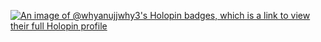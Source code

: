 [![An image of @whyanujjwhy3's Holopin badges, which is a link to view their full Holopin profile](https://holopin.me/whyanujjwhy3)](https://holopin.io/@whyanujjwhy3)
